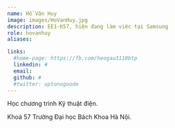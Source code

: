 ```yaml
---
name: Hồ Văn Huy
image: images/HoVanHuy.jpg
description: EE1-K57, hiện đang làm việc tại Samsung
role: hovanhuy
aliases:

links:
  #home-page: https://fb.com/heogau3110btp
  linkedin: #
  email: 
  github: #
  #twitter: uptonogoode
---
```


Học chương trình Kỹ thuật điện.

Khoá 57 Trường Đại học Bách Khoa Hà Nội.
